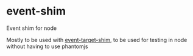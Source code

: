 # event-shim
Event shim for node

Mostly to be used with [event-target-shim](https://github.com/mysticatea/event-target-shim), to be used for testing in node without having to use phantomjs
